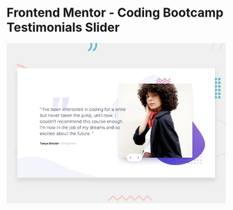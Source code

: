 # Frontend Mentor - Coding Bootcamp Testimonials Slider

![Design preview for the Coding bootcamp testimonials slider coding challenge](./desktop-preview.jpg)